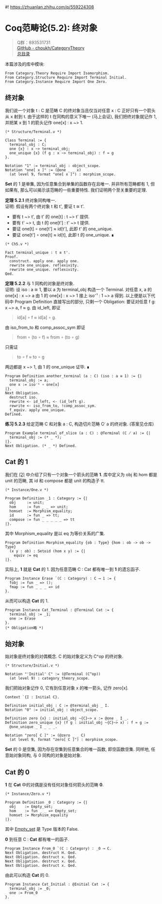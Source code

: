 #! https://zhuanlan.zhihu.com/p/559224308
# Coq范畴论(5.2): 终对象

> Q群：893531731  
> [GitHub - choukh/CategoryTheory](https://github.com/choukh/CategoryTheory)  
> [总目录](https://zhuanlan.zhihu.com/p/556697215)  

本篇涉及的库中模块:

```Coq
From Category.Theory Require Import Isomorphism.
From Category.Structure Require Import Terminal Initial.
From Category.Instance Require Import One Zero.
```

## 终对象

我们说一个对象 t : C 是范畴 C 的终对象当且仅当对任意 x : C 正好只有一个箭头从 x 射到 t. 由于这样的 t 在同构的意义下唯一 (马上会证), 我们把终对象就记作 1, 并把某 x 到 1 的箭头记作 one[x] : x ~> 1.

```Coq
(* Structure/Terminal.v *)

Class Terminal := {
  terminal_obj : C;
  one {x} : x ~> terminal_obj;
  one_unique {x} (f g : x ~> terminal_obj) : f ≈ g
}.

Notation "1" := terminal_obj : object_scope.
Notation "one[ x ]" := (@one _ _ x)
  (at level 9, format "one[ x ]") : morphism_scope.
```

**Set** 的 1 是单集, 因为任意集合到单集的函数存在且唯一. 并非所有范畴都有 1, 但如果有, 那么可以揭示该范畴的一些重要特性. 我们证明两个至关重要的定理.

**定理 5.2.1** 终对象同构唯一.  
证明: 假设有两个终对象 t 和 t', 要证 t ≅ t'.
- 要有 t ~> t', 由 t' 的 one[t] : t ~> t' 提供.
- 要有 t' ~> t, 由 t 的 one[t'] : t' ~> t 提供.
- 要证 one[t] ∘ one[t'] ≈ id[t'], 此即 t' 的 one_unique.
- 要证 one[t'] ∘ one[t] ≈ id[t], 此即 t 的 one_unique. ∎

```Coq
(* Ch5.v *)

Fact terminal_unique : t ≅ t'.
Proof.
  construct. apply one. apply one.
  rewrite one_unique. reflexivity.
  rewrite one_unique. reflexivity.
Qed.
```

**定理 5.2.2** 与 1 同构的对象是终对象.  
证明: 设 iso : a ≅ 1, 要以 a 为 terminal_obj 构造一个 Terminal. 对任意 x, a 的 one[x] : x ~> a 由 1 的 one[x] : x ~> 1 接上 iso⁻¹ : 1 ~> a 得到. 以上便是以下代码中 Program Definition 直接写出的部分, 只剩一个 Obligation: 要证对任意 f g: x ~> a, f ≈ g. 由 id_left, 即证
> id[a] ∘ f ≈ id[a] ∘ g.

由 iso_from_to 和 comp_assoc_sym 即证
> from ∘ (to ∘ f) ≈ from ∘ (to ∘ g)

只需证
> to ∘ f ≈ to ∘ g

两边都是 x ~> 1, 由 1 的 one_unique 证毕. ∎

```Coq
Program Definition another_terminal (a : C) (iso : a ≅ 1) := {|
  terminal_obj := a;
  one x := iso⁻¹ ∘ one[x]
|}.
Next Obligation.
  destruct iso.
  rewrite <- id_left, <- (id_left g).
  rewrite <- iso_from_to, !comp_assoc_sym.
  f_equiv. apply one_unique.
Defined.
```

**练习 5.2.3** 给定范畴 C 和对象 a : C, 构造切片范畴 C  ̸ a 的终对象. (答案见仓库)

```Coq
Program Example terminal_of_slice (a : C) : @Terminal (C ̸ a) := {|
  terminal_obj := (* _ *);
|}.
Next Obligation. (* _ *) Defined.
```

## Cat 的 1

我们在 [(2)](https://zhuanlan.zhihu.com/p/556792600) 中介绍了只有一个对象一个箭头的范畴 **1**. 库中定义为 obj 和 hom 都是 unit 的范畴, 其 id 和 compose 都是 unit 的构造子 tt.

```Coq
(* Instance/One.v *)

Program Definition _1 : Category := {|
  obj     := unit;
  hom     := fun _ _ => unit;
  homset  := Morphism_equality;
  id      := fun _ => tt;
  compose := fun _ _ _ _ _ => tt
|}.
```

其中 Morphism_equality 是以 eq 为等价关系的广集.

```Coq
Program Definition Morphism_equality {ob : Type} {hom : ob -> ob -> Type}
  (x y : ob) : Setoid (hom x y) := {|
    equiv := eq
|}.
```

实际上, **1** 就是 **Cat** 的 1. 因为任意范畴 C : Cat 都有唯一到 **1** 的遗忘函子.

```Coq
Program Instance Erase `(C : Category) : C ⟶ 1 := {
  fobj := fun _ => ();
  fmap := fun _ _ _ => id
}.
```

从而可以构造 **Cat** 的 1.

```Coq
Program Instance Cat_Terminal : @Terminal Cat := {
  terminal_obj := _1;
  one := Erase
}.
(* Obligation略 *)
```

## 始对象

始对象是终对象的对偶概念. C 的始对象定义为 C^op 的终对象.

```Coq
(* Structure/Initial.v *)

Notation "'Initial' C" := (@Terminal (C^op))
  (at level 9) : category_theory_scope.
```

我们把始对象记作 0, 它有到任意对象 x 的唯一箭头, 记作 zero[x].
```Coq
Context `{I : Initial C}.

Definition initial_obj : C := @terminal_obj _ I.
Notation "0" := initial_obj : object_scope.

Definition zero {x} : initial_obj ~{C}~> x := @one _ I _.
Definition zero_unique {x} (f g : initial_obj ~{C}~> x) : f ≈ g :=
  @one_unique _ I _ _ _.

Notation "zero[ C ]" := (@zero _ _ C)
  (at level 9, format "zero[ C ]") : morphism_scope.
```

**Set** 的 0 是空集, 因为存在空集到任意集合的唯一函数, 即空函数空集. 同样地, 任意始对象同构, 与 0 同构的对象是始对象.

## Cat 的 0

**1** 在 **Cat** 中的对偶是没有任何对象任何箭头的范畴 **0**.

```Coq
(* Instance/Zero.v *)

Program Definition _0 : Category := {|
  obj    := Empty_set;
  hom    := fun _ _ => Empty_set;
  homset := Morphism_equality
|}.
```

其中 [Empty_set](https://coq.inria.fr/library/Coq.Init.Datatypes.html#Empty_set) 是 Type 版本的 False.

**0** 到任意 C : **Cat** 都有唯一的函子.

```Coq
Program Instance From_0 `(C : Category) : _0 ⟶ C.
Next Obligation. destruct H. Qed.
Next Obligation. destruct x. Qed.
Next Obligation. destruct x. Qed.
Next Obligation. destruct x. Qed.
```

由此可以构造 **Cat** 的 0.

```Coq
Program Instance Cat_Initial : @Initial Cat := {
  terminal_obj := _0;
  one := From_0
}.
```

